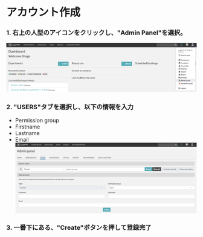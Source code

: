 # アカウント作成

### 1. 右上の人型のアイコンをクリックし、"Admin Panel"を選択。
![image](https://github.com/naist-eln/eln/blob/main/manual/Photo/CreateAccount-1.png)

### 2. "USERS"タブを選択し、以下の情報を入力
- Permission group
- Firstname
- Lastname
- Email
![image](https://github.com/naist-eln/eln/blob/main/manual/Photo/CreateAccount-2.png)


### 3. 一番下にある、"Create"ボタンを押して登録完了
